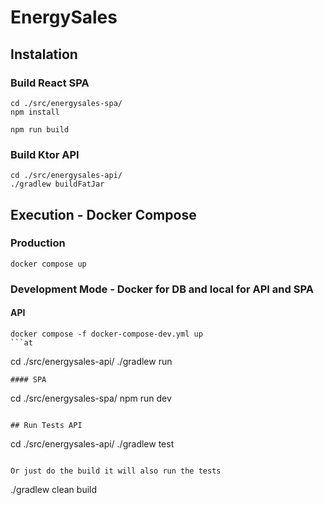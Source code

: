 # EnergySales

## Instalation

### Build React SPA

```
cd ./src/energysales-spa/
npm install
```
```
npm run build
```

### Build Ktor API

```
cd ./src/energysales-api/
./gradlew buildFatJar
```

## Execution - Docker Compose

### Production
```
docker compose up
```

### Development Mode - Docker for DB and local for API and SPA

#### API
```
docker compose -f docker-compose-dev.yml up
```at
```
cd ./src/energysales-api/
./gradlew run
```
#### SPA
```
cd ./src/energysales-spa/
npm run dev
```

## Run Tests API

```
cd ./src/energysales-api/
./gradlew test
```

Or just do the build it will also run the tests
```
./gradlew clean build
```